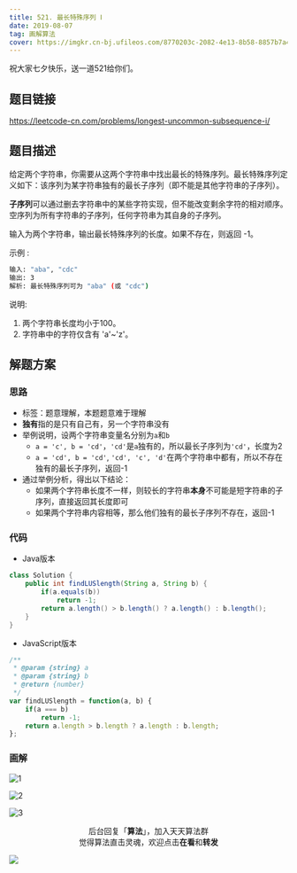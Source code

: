 ```yaml
---
title: 521. 最长特殊序列 Ⅰ
date: 2019-08-07
tag: 画解算法
cover: https://imgkr.cn-bj.ufileos.com/8770203c-2082-4e13-8b58-8857b7a4cd5f.png
---
```


祝大家七夕快乐，送一道521给你们。

## 题目链接

https://leetcode-cn.com/problems/longest-uncommon-subsequence-i/

## 题目描述

给定两个字符串，你需要从这两个字符串中找出最长的特殊序列。最长特殊序列定义如下：该序列为某字符串独有的最长子序列（即不能是其他字符串的子序列）。

**子序列**可以通过删去字符串中的某些字符实现，但不能改变剩余字符的相对顺序。空序列为所有字符串的子序列，任何字符串为其自身的子序列。

输入为两个字符串，输出最长特殊序列的长度。如果不存在，则返回 -1。

示例 :

```bash
输入: "aba", "cdc"
输出: 3
解析: 最长特殊序列可为 "aba" (或 "cdc")
```

说明:

1. 两个字符串长度均小于100。
2. 字符串中的字符仅含有 'a'~'z'。

## 解题方案

### 思路

- 标签：题意理解，本题题意难于理解
- **独有**指的是只有自己有，另一个字符串没有
- 举例说明，设两个字符串变量名分别为`a`和`b`
  - `a = 'c', b = 'cd'`，`'cd'`是`a`独有的，所以最长子序列为`'cd'`，长度为2
  - `a = 'cd', b = 'cd'`, `'cd', 'c', 'd'`在两个字符串中都有，所以不存在独有的最长子序列，返回-1
- 通过举例分析，得出以下结论：
  - 如果两个字符串长度不一样，则较长的字符串**本身**不可能是短字符串的子序列，直接返回其长度即可
  - 如果两个字符串内容相等，那么他们独有的最长子序列不存在，返回-1


### 代码

- Java版本

```Java
class Solution {
    public int findLUSlength(String a, String b) {
        if(a.equals(b))
            return -1;
        return a.length() > b.length() ? a.length() : b.length();
    }
}
```

- JavaScript版本

```JavaScript
/**
 * @param {string} a
 * @param {string} b
 * @return {number}
 */
var findLUSlength = function(a, b) {
    if(a === b)
        return -1;
    return a.length > b.length ? a.length : b.length;
};
```


### 画解

![1](https://imgkr.cn-bj.ufileos.com/55350d1f-1527-4915-bbfe-bef2b7683280.png)

![2](https://imgkr.cn-bj.ufileos.com/c9d94416-bb60-4857-913c-8d47e71c6061.png)

![3](https://imgkr.cn-bj.ufileos.com/8770203c-2082-4e13-8b58-8857b7a4cd5f.png)

<span style="display:block;text-align:center;">后台回复「<strong>算法</strong>」，加入天天算法群</span>
<span style="display:block;text-align:center;">觉得算法直击灵魂，欢迎点击<strong>在看</strong>和<strong>转发</strong></span>

![](https://imgkr.cn-bj.ufileos.com/f3e6917b-991c-4ef5-a29a-bb5d9af1273a.gif)